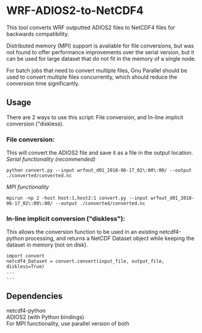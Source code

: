 # WRF-ADIOS2-to-NetCDF4
This tool converts WRF outputted ADIOS2 files to NetCDF4 files for backwards compatibility.

Distributed memory (MPI) support is available for file conversions, but was not found to offer performance improvements over the serial version, but it can be used for large dataset that do not fit in the memory of a single node.

For batch jobs that need to convert multiple files, Gnu Parallel should be used to convert multiple files concurrently, which should reduce the conversion time significantly.
## Usage
There are 2 ways to use this script: File conversion, and In-line implicit conversion ("diskless).

### File conversion:
This will convert the ADIOS2 file and save it as a file in the output location.<br/>
*Serial functionality (recommended)*
```
python convert.py --input wrfout_d01_2018-06-17_02\:00\:00/ --output ./converted/converted.nc
```
*MPI functionality*
```
mpirun -np 2 -host host:1,host2:1 convert.py --input wrfout_d01_2018-06-17_02\:00\:00/ --output ./converted/converted.nc
```
### In-line implicit conversion ("diskless"):<br/>
This allows the conversion function to be used in an existing netcdf4-python processing, and returns a NetCDF Dataset object while keeping the dataset in memory (not on disk).
```
import convert
netcdf4_Dataset = convert.convert(input_file, output_file, diskless=True)
...
...
```

## Dependencies
netcdf4-python<br/>
ADIOS2 (with Python bindings)<br/>
For MPI functionality, use parallel version of both
